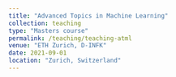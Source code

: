 ```yaml
---
title: "Advanced Topics in Machine Learning"
collection: teaching
type: "Masters course"
permalink: /teaching/teaching-atml
venue: "ETH Zurich, D-INFK"
date: 2021-09-01
location: "Zurich, Switzerland"
---
```


